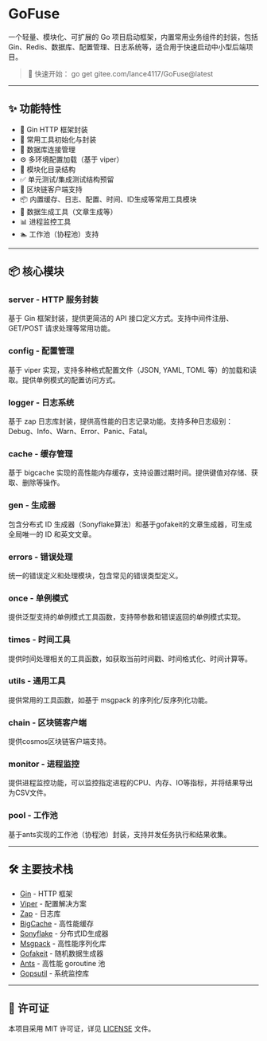# GoFuse

一个轻量、模块化、可扩展的 Go 项目启动框架，内置常用业务组件的封装，包括 Gin、Redis、数据库、配置管理、日志系统等，适合用于快速启动中小型后端项目。

> 🚀 快速开始： go get gitee.com/lance4117/GoFuse@latest

---

## ✨ 功能特性

- 🔧 Gin HTTP 框架封装
- 🧱 常用工具初始化与封装
- 💾 数据库连接管理
- ⚙️ 多环境配置加载（基于 viper）
- 📜 模块化目录结构
- ✅ 单元测试/集成测试结构预留
- 🔗 区块链客户端支持
- 📦 内置缓存、日志、配置、时间、ID生成等常用工具模块
- 🎨 数据生成工具（文章生成等）
- 📊 进程监控工具
- 🏊 工作池（协程池）支持

---

## 📦 核心模块

### server - HTTP 服务封装

基于 Gin 框架封装，提供更简洁的 API 接口定义方式。支持中间件注册、GET/POST 请求处理等常用功能。

### config - 配置管理

基于 viper 实现，支持多种格式配置文件（JSON, YAML, TOML 等）的加载和读取。提供单例模式的配置访问方式。

### logger - 日志系统

基于 zap 日志库封装，提供高性能的日志记录功能。支持多种日志级别：Debug、Info、Warn、Error、Panic、Fatal。

### cache - 缓存管理

基于 bigcache 实现的高性能内存缓存，支持设置过期时间。提供键值对存储、获取、删除等操作。

### gen - 生成器

包含分布式 ID 生成器（Sonyflake算法）和基于gofakeit的文章生成器，可生成全局唯一的 ID 和英文文章。

### errors - 错误处理

统一的错误定义和处理模块，包含常见的错误类型定义。

### once - 单例模式

提供泛型支持的单例模式工具函数，支持带参数和错误返回的单例模式实现。

### times - 时间工具

提供时间处理相关的工具函数，如获取当前时间戳、时间格式化、时间计算等。

### utils - 通用工具

提供常用的工具函数，如基于 msgpack 的序列化/反序列化功能。

### chain - 区块链客户端

提供cosmos区块链客户端支持。

### monitor - 进程监控

提供进程监控功能，可以监控指定进程的CPU、内存、IO等指标，并将结果导出为CSV文件。

### pool - 工作池

基于ants实现的工作池（协程池）封装，支持并发任务执行和结果收集。

---

## 🛠️ 主要技术栈

- [Gin](https://github.com/gin-gonic/gin) - HTTP 框架
- [Viper](https://github.com/spf13/viper) - 配置解决方案
- [Zap](https://github.com/uber-go/zap) - 日志库
- [BigCache](https://github.com/allegro/bigcache) - 高性能缓存
- [Sonyflake](https://github.com/sony/sonyflake) - 分布式ID生成器
- [Msgpack](https://github.com/vmihailenco/msgpack) - 高性能序列化库
- [Gofakeit](https://github.com/brianvoe/gofakeit) - 随机数据生成器
- [Ants](https://github.com/panjf2000/ants) - 高性能 goroutine 池
- [Gopsutil](https://github.com/shirou/gopsutil) - 系统监控库

---

## 📄 许可证

本项目采用 MIT 许可证，详见 [LICENSE](LICENSE) 文件。